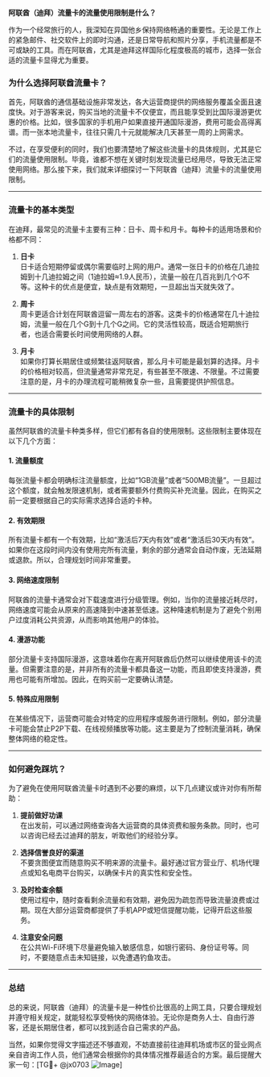 **阿联酋（迪拜）流量卡的流量使用限制是什么？**

作为一个经常旅行的人，我深知在异国他乡保持网络畅通的重要性。无论是工作上的紧急邮件、社交软件上的即时沟通，还是日常导航和照片分享，手机流量都是不可或缺的工具。而在阿联酋，尤其是迪拜这样国际化程度极高的城市，选择一张合适的流量卡显得尤为重要。

### 为什么选择阿联酋流量卡？

首先，阿联酋的通信基础设施非常发达，各大运营商提供的网络服务覆盖全面且速度快。对于游客来说，购买当地的流量卡不仅便宜，而且能享受到比国际漫游更优惠的价格。比如，很多国家的手机用户如果直接开通国际漫游，费用可能会高得离谱。而一张本地流量卡，往往只需几十元就能解决几天甚至一周的上网需求。

不过，在享受便利的同时，我们也要清楚地了解这些流量卡的具体规则，尤其是它们的流量使用限制。毕竟，谁都不想在关键时刻发现流量已经用尽，导致无法正常使用网络。那么接下来，我们就来详细探讨一下阿联酋（迪拜）流量卡的流量使用限制。

---

### 流量卡的基本类型

在迪拜，最常见的流量卡主要有三种：日卡、周卡和月卡。每种卡的适用场景和价格都不同：

1. **日卡**  
   日卡适合短期停留或偶尔需要临时上网的用户。通常一张日卡的价格在几迪拉姆到十几迪拉姆之间（1迪拉姆≈1.9人民币），流量一般在几百兆到几个G不等。这种卡的优点是便宜，缺点是有效期短，一旦超出当天就失效了。

2. **周卡**  
   周卡更适合计划在阿联酋逗留一周左右的游客。这类卡的价格通常在几十迪拉姆，流量一般在几个G到十几个G之间。它的灵活性较高，既适合短期旅行者，也适合需要长时间使用网络的人群。

3. **月卡**  
   如果你打算长期居住或频繁往返阿联酋，那么月卡可能是最划算的选择。月卡的价格相对较高，但流量通常非常充足，有些甚至不限速、不限量。不过需要注意的是，月卡的办理流程可能稍微复杂一些，且需要提供护照信息。

---

### 流量卡的具体限制

虽然阿联酋的流量卡种类多样，但它们都有各自的使用限制。这些限制主要体现在以下几个方面：

#### 1. **流量额度**
   每张流量卡都会明确标注流量额度，比如“1GB流量”或者“500MB流量”。一旦超过这个额度，就会触发限速机制，或者需要额外付费购买补充流量。因此，在购买之前一定要根据自己的实际需求选择合适的卡种。

#### 2. **有效期限**
   所有流量卡都有一个有效期，比如“激活后7天内有效”或者“激活后30天内有效”。如果你在这段时间内没有使用完所有流量，剩余的部分通常会自动作废，无法延期或退款。所以，合理规划时间非常重要。

#### 3. **网络速度限制**
   阿联酋的流量卡通常会对下载速度进行分级管理。例如，当你的流量接近耗尽时，网络速度可能会从原来的高速降到中速甚至低速。这种降速机制是为了避免个别用户过度消耗公共资源，从而影响其他用户的体验。

#### 4. **漫游功能**
   部分流量卡支持国际漫游，这意味着你在离开阿联酋后仍然可以继续使用该卡的流量。但需要注意的是，并非所有的流量卡都具备这一功能，而且即使支持漫游，费用也可能有所增加。因此，在购买前一定要确认清楚。

#### 5. **特殊应用限制**
   在某些情况下，运营商可能会对特定的应用程序或服务进行限制。例如，部分流量卡可能会禁止P2P下载、在线视频播放等功能。这主要是为了控制流量消耗，确保整体网络的稳定性。

---

### 如何避免踩坑？

为了避免在使用阿联酋流量卡时遇到不必要的麻烦，以下几点建议或许对你有所帮助：

1. **提前做好功课**  
   在出发前，可以通过网络查询各大运营商的具体资费和服务条款。同时，也可以咨询已经去过迪拜的朋友，听取他们的经验分享。

2. **选择信誉良好的渠道**  
   不要贪图便宜而随意购买不明来源的流量卡。最好通过官方营业厅、机场代理点或知名电商平台购买，以确保卡片的真实性和安全性。

3. **及时检查余额**  
   使用过程中，随时查看剩余流量和有效期，避免因为疏忽而导致流量浪费或过期。现在大部分运营商都提供了手机APP或短信提醒功能，记得开启这些服务。

4. **注意安全问题**  
   在公共Wi-Fi环境下尽量避免输入敏感信息，如银行密码、身份证号等。同时，不要随意点击未知链接，以免遭遇钓鱼攻击。

---

### 总结

总的来说，阿联酋（迪拜）的流量卡是一种性价比很高的上网工具，只要合理规划并遵守相关规定，就能轻松享受畅快的网络体验。无论你是商务人士、自由行游客，还是长期居住者，都可以找到适合自己需求的产品。

当然，如果你觉得文字描述还不够直观，不妨直接前往迪拜机场或市区的营业网点亲自咨询工作人员，他们通常会根据你的具体情况推荐最适合的方案。最后提醒大家一句：[TG💪+ @jx0703 ![Image](https://github.com/user-attachments/assets/dbca1d08-cadb-493c-b0ec-ad6f7a83f270)]